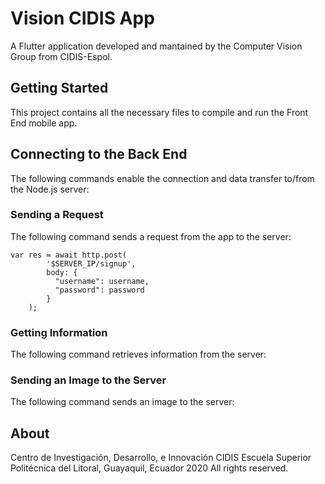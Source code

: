 # Vision CIDIS App

A Flutter application developed and mantained by the Computer Vision Group from CIDIS-Espol.

## Getting Started

This project contains all the necessary files to compile and run the Front End mobile app.

## Connecting to the Back End
The following commands enable the connection and data transfer to/from the Node.js server:

### Sending a Request
The following command sends a request from the app to the server:
```
var res = await http.post(
        '$SERVER_IP/signup',
        body: {
          "username": username,
          "password": password
        }
    );
```

### Getting Information
The following command retrieves information from the server:


### Sending an Image to the Server
The following command sends an image to the server:


## About
Centro de Investigación, Desarrollo, e Innovación CIDIS
Escuela Superior Politécnica del Litoral, Guayaquil, Ecuador
2020 All rights reserved.
